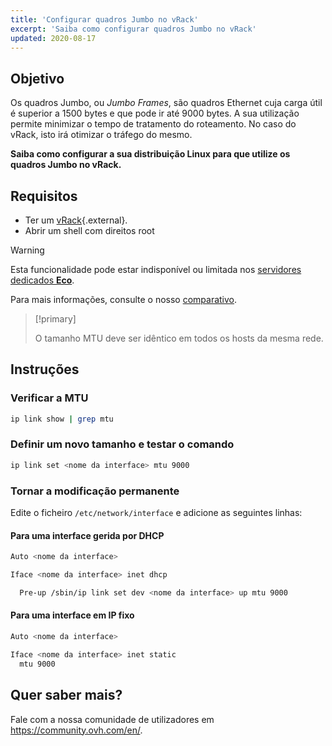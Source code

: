```yaml
---
title: 'Configurar quadros Jumbo no vRack'
excerpt: 'Saiba como configurar quadros Jumbo no vRack'
updated: 2020-08-17
---
```


## Objetivo

Os quadros Jumbo, ou *Jumbo Frames*, são quadros Ethernet cuja carga útil é superior a 1500 bytes e que pode ir até 9000 bytes. A sua utilização permite minimizar o tempo de tratamento do roteamento. No caso do vRack, isto irá otimizar o tráfego do mesmo.

**Saiba como configurar a sua distribuição Linux para que utilize os quadros Jumbo no vRack.**

## Requisitos

- Ter um [vRack](https://www.ovh.pt/solucoes/vrack/){.external}.
- Abrir um shell com direitos root

> [!warning]
> Esta funcionalidade pode estar indisponível ou limitada nos [servidores dedicados **Eco**](https://eco.ovhcloud.com/pt/about/).
>
> Para mais informações, consulte o nosso [comparativo](https://eco.ovhcloud.com/pt/compare/).

> [!primary]
>
> O tamanho MTU deve ser idêntico em todos os hosts da mesma rede. 
>

## Instruções

### Verificar a MTU

```sh
ip link show | grep mtu
```

### Definir um novo tamanho e testar o comando

```sh
ip link set <nome da interface> mtu 9000
```

### Tornar a modificação permanente 

Edite o ficheiro `/etc/network/interface` e adicione as seguintes linhas:

#### Para uma interface gerida por DHCP

```sh
Auto <nome da interface>

Iface <nome da interface> inet dhcp

  Pre-up /sbin/ip link set dev <nome da interface> up mtu 9000
```

#### Para uma interface em IP fixo

```sh
Auto <nome da interface>

Iface <nome da interface> inet static
  mtu 9000
```

## Quer saber mais?

Fale com a nossa comunidade de utilizadores em <https://community.ovh.com/en/>.
